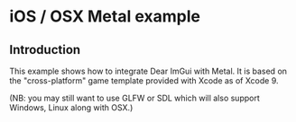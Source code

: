 # iOS / OSX Metal example

## Introduction

This example shows how to integrate Dear ImGui with Metal. It is based on the "cross-platform" game template provided
with Xcode as of Xcode 9.

(NB: you may still want to use GLFW or SDL which will also support Windows, Linux along with OSX.)

